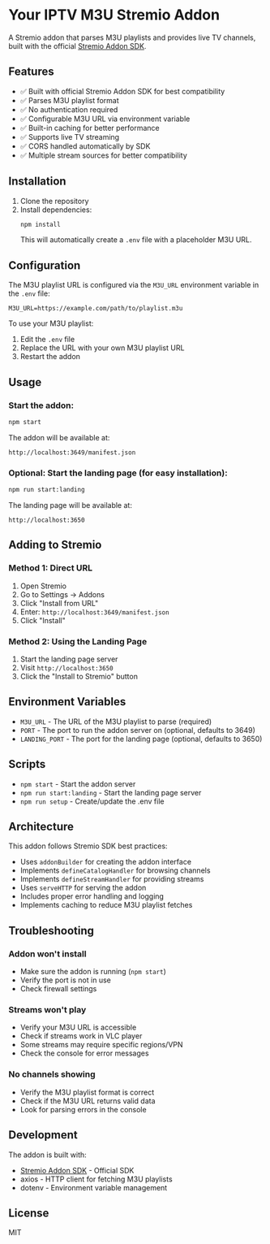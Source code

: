 # Your IPTV M3U Stremio Addon

A Stremio addon that parses M3U playlists and provides live TV channels, built with the official [Stremio Addon SDK](https://github.com/Stremio/stremio-addon-sdk).

## Features

- ✅ Built with official Stremio Addon SDK for best compatibility
- ✅ Parses M3U playlist format
- ✅ No authentication required  
- ✅ Configurable M3U URL via environment variable
- ✅ Built-in caching for better performance
- ✅ Supports live TV streaming
- ✅ CORS handled automatically by SDK
- ✅ Multiple stream sources for better compatibility

## Installation

1. Clone the repository
2. Install dependencies:
   ```bash
   npm install
   ```
   This will automatically create a `.env` file with a placeholder M3U URL.

## Configuration

The M3U playlist URL is configured via the `M3U_URL` environment variable in the `.env` file:

```
M3U_URL=https://example.com/path/to/playlist.m3u
```

To use your M3U playlist:
1. Edit the `.env` file
2. Replace the URL with your own M3U playlist URL
3. Restart the addon

## Usage

### Start the addon:
```bash
npm start
```

The addon will be available at:
```
http://localhost:3649/manifest.json
```

### Optional: Start the landing page (for easy installation):
```bash
npm run start:landing
```

The landing page will be available at:
```
http://localhost:3650
```

## Adding to Stremio

### Method 1: Direct URL
1. Open Stremio
2. Go to Settings → Addons
3. Click "Install from URL"
4. Enter: `http://localhost:3649/manifest.json`
5. Click "Install"

### Method 2: Using the Landing Page
1. Start the landing page server
2. Visit `http://localhost:3650`
3. Click the "Install to Stremio" button

## Environment Variables

- `M3U_URL` - The URL of the M3U playlist to parse (required)
- `PORT` - The port to run the addon server on (optional, defaults to 3649)
- `LANDING_PORT` - The port for the landing page (optional, defaults to 3650)

## Scripts

- `npm start` - Start the addon server
- `npm run start:landing` - Start the landing page server
- `npm run setup` - Create/update the .env file

## Architecture

This addon follows Stremio SDK best practices:
- Uses `addonBuilder` for creating the addon interface
- Implements `defineCatalogHandler` for browsing channels
- Implements `defineStreamHandler` for providing streams
- Uses `serveHTTP` for serving the addon
- Includes proper error handling and logging
- Implements caching to reduce M3U playlist fetches

## Troubleshooting

### Addon won't install
- Make sure the addon is running (`npm start`)
- Verify the port is not in use
- Check firewall settings

### Streams won't play
- Verify your M3U URL is accessible
- Check if streams work in VLC player
- Some streams may require specific regions/VPN
- Check the console for error messages

### No channels showing
- Verify the M3U playlist format is correct
- Check if the M3U URL returns valid data
- Look for parsing errors in the console

## Development

The addon is built with:
- [Stremio Addon SDK](https://github.com/Stremio/stremio-addon-sdk) - Official SDK
- axios - HTTP client for fetching M3U playlists
- dotenv - Environment variable management

## License

MIT 